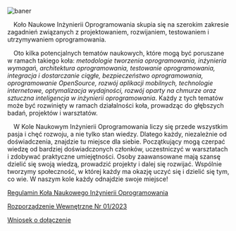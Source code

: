 ![baner](https://github.com/Inzynieria-Oprogramowania-PB/.github/assets/62174194/8688309f-533c-4dee-bce0-44969f152539)

&emsp;Koło Naukowe Inżynierii Oprogramowania skupia się na szerokim zakresie zagadnień związanych z projektowaniem, rozwijaniem, testowaniem i utrzymywaniem oprogramowania.

&emsp;Oto kilka potencjalnych tematów naukowych, które mogą być poruszane w ramach takiego koła: *metodologie tworzenia oprogramowania, inżynieria wymagań, architektura oprogramowania, testowanie oprogramowania, integracja i dostarczanie ciągłe, bezpieczeństwo oprogramowania, oprogramowanie OpenSource, rozwój aplikacji mobilnych, technologie internetowe, optymalizacja wydajności, rozwój oparty na chmurze oraz sztuczna inteligencja w inżynierii oprogramowania*. Każdy z tych tematów może być rozwinięty w ramach działalności koła, prowadząc do głębszych badań, projektów i warsztatów. 

&emsp;W Kole Naukowym Inżynierii Oprogramowania liczy się przede wszystkim pasja i chęć rozwoju, a nie tylko stan wiedzy. Dlatego każdy, niezależnie od doświadczenia, znajdzie tu miejsce dla siebie. Początkujący mogą czerpać wiedzę od bardziej doświadczonych członków, uczestniczyć w warsztatach i zdobywać praktyczne umiejętności. Osoby zaawansowane mają szansę dzielić się swoją wiedzą, prowadzić projekty i dalej się rozwijać. Wspólnie tworzymy społeczność, w której każdy ma okazję uczyć się i dzielić się tym, co wie. W naszym kole każdy odnajdzie swoje miejsce!

[Regulamin Koła Naukowego Inżynierii Oprogramowania](https://github.com/Kolo-Naukowe-Inzynierii-Oprogramowania/.github/blob/13c448b6b0f4b72c47e75ef611ffa235fd07a94f/Regulamin%20Ko%C5%82a%20Naukowego%20Inz%CC%87ynierii%20Oprogramowania.pdf)

[Rozporządzenie Wewnętrzne Nr 01/2023](https://github.com/Inzynieria-Oprogramowania-PB/.github/blob/09b6bb1c82c80ec5aaf67853d42f7443d4e4e749/Rozporza%CC%A8dzenie%20Wewne%CC%A8trzne%20Nr%2001%202023.pdf)

[Wniosek o dołączenie](https://github.com/Inzynieria-Oprogramowania-PB/.github/blob/09b6bb1c82c80ec5aaf67853d42f7443d4e4e749/Wniosek%20o%20do%C5%82a%CC%A8czenie.pdf)
